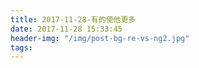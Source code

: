 ```yaml
---
title: 2017-11-28-有的使他更多
date: 2017-11-28 15:33:45
header-img: "/img/post-bg-re-vs-ng2.jpg"
tags:
---
```

